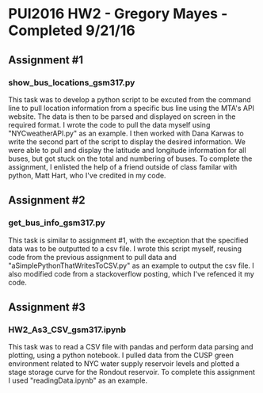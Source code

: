 # PUI2016 HW2 - Gregory Mayes - Completed 9/21/16

## Assignment #1
### show_bus_locations_gsm317.py
This task was to develop a python script to be excuted from the command line to pull location information from a specific bus line using the MTA's API website. The data is then to be parsed and displayed on screen in the required format. I wrote the code to pull the data myself using "NYCweatherAPI.py" as an example. I then worked with Dana Karwas to write the second part of the script to display the desired information. We were able to pull and display the latitude and longitude information for all buses, but got stuck on the total and numbering of buses. To complete the assignment, I enlisted the help of a friend outside of class familar with python, Matt Hart, who I've credited in my code.

## Assignment #2
### get_bus_info_gsm317.py
This task is similar to assignment #1, with the exception that the specified data was to be outputted to a csv file. I wrote this script myself, reusing code from the previous assignment to pull data and "aSimplePythonThatWritesToCSV.py" as an example to output the csv file. I also modified code from a stackoverflow posting, which I've refenced it my code.

## Assignment #3
### HW2_As3_CSV_gsm317.ipynb
This task was to read a CSV file with pandas and perform data parsing and plotting, using a python notebook. I pulled data from the CUSP green environment related to NYC water supply reservoir levels and plotted a stage storage curve for the Rondout reservoir. To complete this assignment I used "readingData.ipynb" as an example.

